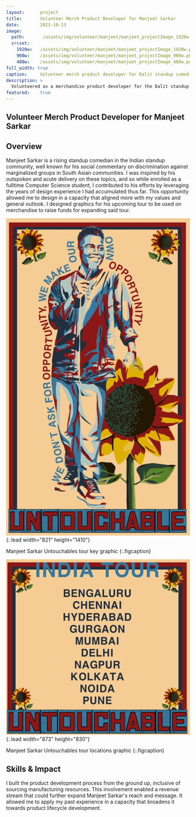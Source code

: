 ```yaml
---
layout:      project
title:       Volunteer Merch Product Developer for Manjeet Sarkar
date:        2023-10-13
image:
  path:       /assets/img/volunteer/manjeet/manjeet_projectImage_1920w.png
  srcset:
    1920w:   /assets/img/volunteer/manjeet/manjeet_projectImage_1920w.png
    960w:    /assets/img/volunteer/manjeet/manjeet_projectImage_960w.png
    480w:    /assets/img/volunteer/manjeet/manjeet_projectImage_480w.png
full_width: true
caption:     Volunteer merch product developer for Dalit standup comedian Manjeet Sarkar
description: >
  Volunteered as a merchandise product developer for the Dalit standup comedian Manjeet Sarkar, a performer that uses his public platform to speak out on discrimination against marginalized groups in the Indian subcontinent and diaspora.
featured:    true
---
```


## Volunteer Merch Product Developer for Manjeet Sarkar

## Overview
Manjeet Sarkar is a rising standup comedian in the Indian standup community, well known for his social commentary on discrimination against marginalized groups in South Asian communities.  I was inspired by his outspoken and acute delivery on these topics, and so while enrolled as a fulltime Computer Science student, I contributed to his efforts by leveraging the years of design experience I had accumulated thus far.  This opportunity allowed me to design in a capacity that aligned more with my values and general outlook.  I designed graphics for his upcoming tour to be used on merchandise to raise funds for expanding said tour.

![Manjeet Sarkar Untouchables tour key graphic](/assets/img/volunteer/manjeet/Manjeet_merchGraphic_Front_821w1410h.jpg){:.lead width="821" height="1410"}

Manjeet Sarkar Untouchables tour key graphic 
{:.figcaption}

![Manjeet Sarkar Untouchables tour details graphic](/assets/img/volunteer/manjeet/Manjeet_merchGraphic_Back_873w830h.jpg){:.lead width="873" height="830"}

Manjeet Sarkar Untouchables tour locations graphic 
{:.figcaption}

## Skills & Impact
I built the product development process from the ground up, inclusive of sourcing manufacturing resources.  This involvement enabled a revenue stream that could further expand Manjeet Sarkar's reach and message.  It allowed me to apply my past experience in a capacity that broadens it towards product lifecycle development.  

